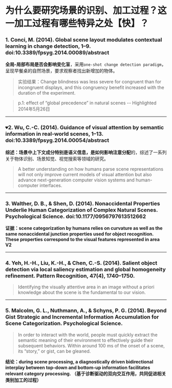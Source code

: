 为什么要研究场景的识别、加工过程？这一加工过程有哪些特异之处【快】？
===

### 1. Conci, M. (2014). Global scene layout modulates contextual learning in change detection, 1–9. doi:10.3389/fpsyg.2014.00089/abstract

**全局-局部布局是否会影响变化盲**，采用`one-shot change detection paradigm`，呈现早餐桌的自然场景，要求观察者找出新增加的物体。
> 实验结果：Change blindness was less severe for congruent than for incongruent displays, and this congruency benefit increased with the duration of the experiment.

> p.1: effect of “global precedence” in natural scenes -- Highlighted 2014年5月26日

---

### `♥`2. Wu, C.-C. (2014). Guidance of visual attention by semantic information in real-world scenes, 1–13. doi:10.3389/fpsyg.2014.00054/abstract

**综述：**场景中上下文成分特别是语义信息，是如何影响**注意分配**的，综述了一系列关于物体识别、场景知觉、视觉搜索等领域的研究。

> A better understanding on how humans parse scene representations will not only improve current models of visual attention but also advance next-generation computer vision systems and human-computer interfaces.

---

### 3. Walther, D. B., & Shen, D. (2014). Nonaccidental Properties Underlie Human Categorization of Complex Natural Scenes. Psychological Science. doi:10.1177/0956797613512662

**证据：scene categorization by humans relies on curvature as well as the same nonaccidental junction properties used for object recognition. These properties correspond to the visual features represented in area V2**

---

### 4. Yeh, H.-H., Liu, K.-H., & Chen, C.-S. (2014). Salient object detection via local saliency estimation and global homogeneity refinement. Pattern Recognition, 47(4), 1740–1750.

> Identifying the visually attentive area in an image without a priori knowledge about the scene is the fundamental to our vision.

---

### 5. Malcolm, G. L., Nuthmann, A., & Schyns, P. G. (2014). Beyond Gist Strategic and Incremental Information Accumulation for Scene Categorization. Psychological Science.

> In order to interact with the world, people must quickly extract the semantic meaning of their environment to effectively guide their subsequent behaviors. Within around 100 ms of the onset of a scene, its “story,” or gist, can be gleaned.

**结论：during scene processing, a diagnostically driven bidirectional interplay between top-down and bottom-up information facilitates relevant category processing. （基于诊断驱动的双向交互作用，共同促进相关类别加工的过程）**
